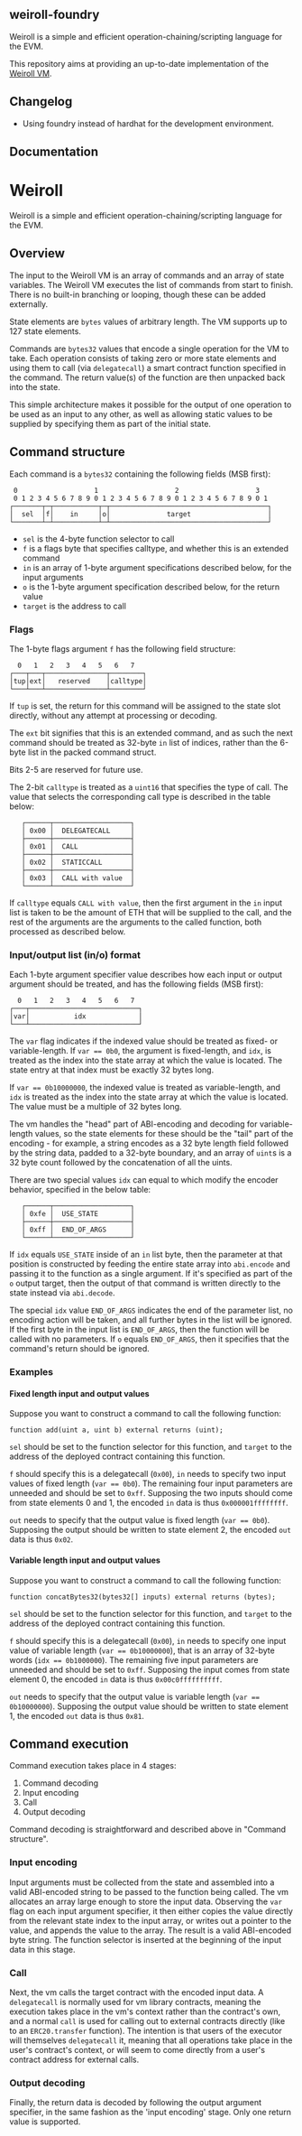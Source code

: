 ## weiroll-foundry

Weiroll is a simple and efficient operation-chaining/scripting language for the EVM.

This repository aims at providing an up-to-date implementation of the [Weiroll VM](https://github.com/weiroll/weiroll).


## Changelog

- Using foundry instead of hardhat for the development environment.


## Documentation

# Weiroll

Weiroll is a simple and efficient operation-chaining/scripting language for the EVM.

## Overview

The input to the Weiroll VM is an array of commands and an array of state variables. The Weiroll VM executes the list of commands from start to finish. There is no built-in branching or looping, though these can be added externally.

State elements are `bytes` values of arbitrary length. The VM supports up to 127 state elements.

Commands are `bytes32` values that encode a single operation for the VM to take. Each operation consists of taking zero or more state elements and using them to call (via `delegatecall`) a smart contract function specified in the command. The return value(s) of the function are then unpacked back into the state.

This simple architecture makes it possible for the output of one operation to be used as an input to any other, as well as allowing static values to be supplied by specifying them as part of the initial state.

## Command structure

Each command is a `bytes32` containing the following fields (MSB first):

```
 0                   1                   2                   3
 0 1 2 3 4 5 6 7 8 9 0 1 2 3 4 5 6 7 8 9 0 1 2 3 4 5 6 7 8 9 0 1
┌───────┬─┬───────────┬─┬───────────────────────────────────────┐
│  sel  │f│    in     │o│              target                   │
└───────┴─┴───────────┴─┴───────────────────────────────────────┘
```

 - `sel` is the 4-byte function selector to call
 - `f` is a flags byte that specifies calltype, and whether this is an extended command
 - `in` is an array of 1-byte argument specifications described below, for the input arguments
 - `o` is the 1-byte argument specification described below, for the return value
 - `target` is the address to call

### Flags

The 1-byte flags argument `f` has the following field structure:

```
  0   1   2   3   4   5   6   7
┌───┬───┬───────────────┬────────┐
│tup│ext│   reserved    │calltype│
└───┴───┴───────────────┴────────┘
```

If `tup` is set, the return for this command will be assigned to the state slot directly, without any attempt at processing or decoding.

The `ext` bit signifies that this is an extended command, and as such the next command should be treated as 32-byte `in` list of indices, rather than the 6-byte list in the packed command struct.

Bits 2-5 are reserved for future use.

The 2-bit `calltype` is treated as a `uint16` that specifies the type of call. The value that selects the corresponding call type is described in the table below:

```
   ┌──────┬───────────────────┐
   │ 0x00 │  DELEGATECALL     │
   ├──────┼───────────────────┤
   │ 0x01 │  CALL             │
   ├──────┼───────────────────┤
   │ 0x02 │  STATICCALL       │
   ├──────┼───────────────────┤
   │ 0x03 │  CALL with value  │
   └──────┴───────────────────┘
```

If `calltype` equals `CALL with value`, then the first argument in the `in` input list is taken to be the amount of ETH that will be supplied to the call, and the rest of the arguments are the arguments to the called function, both processed as described below.

### Input/output list (in/o) format


Each 1-byte argument specifier value describes how each input or output argument should be treated, and has the following fields (MSB first):

```
  0   1   2   3   4   5   6   7
┌───┬───────────────────────────┐
│var│           idx             │
└───┴───────────────────────────┘
```

The `var` flag indicates if the indexed value should be treated as fixed- or variable-length. If `var == 0b0`, the argument is fixed-length, and `idx`, is treated as the index into the state array at which the value is located. The state entry at that index must be exactly 32 bytes long.

If `var == 0b10000000`, the indexed value is treated as variable-length, and `idx` is treated as the index into the state array at which the value is located. The value must be a multiple of 32 bytes long.

The vm handles the "head" part of ABI-encoding and decoding for variable-length values, so the state elements for these should be the "tail" part of the encoding - for example, a string encodes as a 32 byte length field followed by the string data, padded to a 32-byte boundary, and an array of `uint`s is a 32 byte count followed by the concatenation of all the uints.

There are two special values `idx` can equal to which modify the encoder behavior, specified in the below table:

```
   ┌──────┬───────────────────┐
   │ 0xfe │  USE_STATE        │
   ├──────┼───────────────────┤
   │ 0xff │  END_OF_ARGS      │
   └──────┴───────────────────┘
```

If `idx` equals `USE_STATE` inside of an `in` list byte, then the parameter at that position is constructed by feeding the entire state array into `abi.encode` and passing it to the function as a single argument. If it's specified as part of the `o` output target, then the output of that command is written directly to the state instead via `abi.decode`.

The special `idx` value `END_OF_ARGS` indicates the end of the parameter list, no encoding action will be taken, and all further bytes in the list will be ignored. If the first byte in the input list is `END_OF_ARGS`, then the function will be called with no parameters. If `o` equals `END_OF_ARGS`, then it specifies that the command's return should be ignored.

### Examples

#### Fixed length input and output values

Suppose you want to construct a command to call the following function:

```solidity
function add(uint a, uint b) external returns (uint);
```

`sel` should be set to the function selector for this function, and `target` to the address of the deployed contract containing this function.

`f` should specify this is a delegatecall (`0x00`), `in` needs to specify two input values of fixed length (`var == 0b0`). The remaining four input parameters are unneeded and should be set to `0xff`. Supposing the two inputs should come from state elements 0 and 1, the encoded `in` data is thus `0x000001ffffffff`.

`out` needs to specify that the output value is fixed length (`var == 0b0`). Supposing the output should be written to state element 2, the encoded `out` data is thus `0x02`.

#### Variable length input and output values

Suppose you want to construct a command to call the following function:

```solidity
function concatBytes32(bytes32[] inputs) external returns (bytes);
```

`sel` should be set to the function selector for this function, and `target` to the address of the deployed contract containing this function.

`f` should specify this is a delegatecall (`0x00`), `in` needs to specify one input value of variable length (`var == 0b10000000`), that is an array of 32-byte words (`idx == 0b1000000`). The remaining five input parameters are unneeded and should be set to `0xff`. Supposing the input comes from state element 0, the encoded `in` data is thus `0x00c0ffffffffff`.

`out` needs to specify that the output value is variable length (`var == 0b10000000`). Supposing the output value should be written to state element 1, the encoded `out` data is thus `0x81`.

## Command execution

Command execution takes place in 4 stages:

 1. Command decoding
 2. Input encoding
 3. Call
 4. Output decoding

Command decoding is straightforward and described above in "Command structure".

### Input encoding

Input arguments must be collected from the state and assembled into a valid ABI-encoded string to be passed to the function being called. The vm allocates an array large enough to store the input data. Observing the `var` flag on each input argument specifier, it then either copies the value directly from the relevant state index to the input array, or writes out a pointer to the value, and appends the value to the array. The result is a valid ABI-encoded byte string. The function selector is inserted at the beginning of the input data in this stage.

### Call

Next, the vm calls the target contract with the encoded input data. A `delegatecall` is normally used for vm library contracts, meaning the execution takes place in the vm's context rather than the contract's own, and a normal `call` is used for calling out to external contracts directly (like to an `ERC20.transfer` function). The intention is that users of the executor will themselves `delegatecall` it, meaning that all operations take place in the user's contract's context, or will seem to come directly from a user's contract address for external calls.

### Output decoding

Finally, the return data is decoded by following the output argument specifier, in the same fashion as the 'input encoding' stage. Only one return value is supported.
